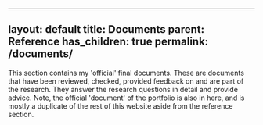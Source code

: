 ---
layout: default
title: Documents
parent: Reference
has_children: true
permalink: /documents/
--

This section contains my 'official' final documents. These are documents that have been reviewed, checked, provided
feedback on and are part of the research. They answer the research questions in detail and provide advice. Note, the
official 'document' of the portfolio is also in here, and is mostly a duplicate of the rest of this website aside from
the reference section.